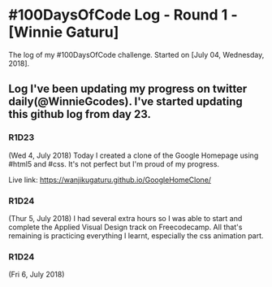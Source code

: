 # #100DaysOfCode Log - Round 1 - [Winnie Gaturu]

The log of my #100DaysOfCode challenge. Started on [July 04, Wednesday, 2018].

## Log I've been updating my progress on twitter daily(@WinnieGcodes). I've started updating this github log from day 23. 

### R1D23 
(Wed 4, July 2018)
Today I created a clone of the Google Homepage using #html5 and #css. It's not perfect but I'm proud of my progress. 

Live link: https://wanjikugaturu.github.io/GoogleHomeClone/

### R1D24
(Thur 5, July 2018)
I had several extra hours so I was able to start and complete the Applied Visual Design track on Freecodecamp. All that's remaining is practicing everything I learnt, especially the css animation part. 

### R1D24
(Fri 6, July 2018)
